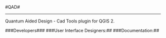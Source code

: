 #QAD#


----------

Quantum Aided Design - Cad Tools plugin for QGIS 2.

###Developers###
###User Interface Designers:##
###Documentation:##
